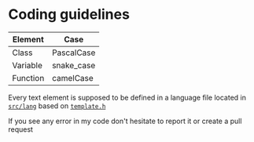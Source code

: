 # Coding guidelines

| Element  | Case       |
| ---      | ---        |
| Class    | PascalCase |
| Variable | snake_case |
| Function | camelCase  |

Every text element is supposed to be defined in a language file located in [`src/lang`](/src/lang/) based on [`template.h`](/src/lang/template.h)

If you see any error in my code don't hesitate to report it or create a pull request
